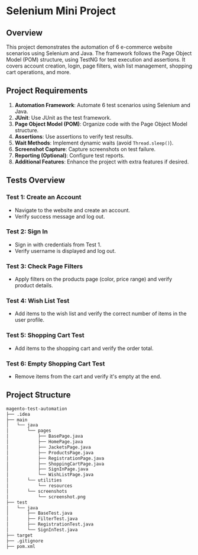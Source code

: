 # Selenium Mini Project

## Overview

This project demonstrates the automation of 6 e-commerce website scenarios using Selenium and Java. The framework follows the Page Object Model (POM) structure, using TestNG for test execution and assertions. It covers account creation, login, page filters, wish list management, shopping cart operations, and more.

## Project Requirements

1. **Automation Framework**: Automate 6 test scenarios using Selenium and Java.
2. **JUnit**: Use JUnit as the test framework.
3. **Page Object Model (POM)**: Organize code with the Page Object Model structure.
4. **Assertions**: Use assertions to verify test results.
5. **Wait Methods**: Implement dynamic waits (avoid `Thread.sleep()`).
6. **Screenshot Capture**: Capture screenshots on test failure.
7. **Reporting (Optional)**: Configure test reports.
8. **Additional Features**: Enhance the project with extra features if desired.

## Tests Overview

### Test 1: Create an Account
- Navigate to the website and create an account.
- Verify success message and log out.

### Test 2: Sign In
- Sign in with credentials from Test 1.
- Verify username is displayed and log out.

### Test 3: Check Page Filters
- Apply filters on the products page (color, price range) and verify product details.

### Test 4: Wish List Test
- Add items to the wish list and verify the correct number of items in the user profile.

### Test 5: Shopping Cart Test
- Add items to the shopping cart and verify the order total.

### Test 6: Empty Shopping Cart Test
- Remove items from the cart and verify it's empty at the end.

## Project Structure

```bash
magento-test-automation
├── .idea
├── main
│   └── java
│       └── pages
│           ├── BasePage.java
│           ├── HomePage.java
│           ├── JacketsPage.java
│           ├── ProductsPage.java
│           ├── RegistrationPage.java
│           ├── ShoppingCartPage.java
│           ├── SignInPage.java
│           └── WishListPage.java
│       └── utilities
│           └── resources
│       └── screenshots
│           └── screenshot.png
├── test
│   └── java
│       ├── BaseTest.java
│       ├── FilterTest.java
│       ├── RegistrationTest.java
│       └── SignInTest.java
├── target
├── .gitignore
├── pom.xml
